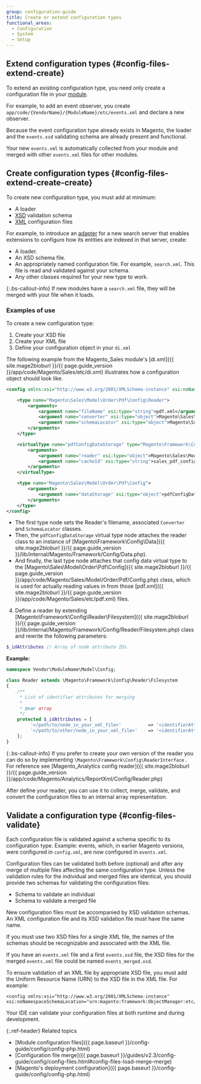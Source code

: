 ```yaml
---
group: configuration-guide
title: Create or extend configuration types
functional_areas:
  - Configuration
  - System
  - Setup
---
```


## Extend configuration types {#config-files-extend-create}

To extend an existing configuration type, you need only create a configuration file in your [module](https://glossary.magento.com/module).

For example, to add an event observer, you create `app/code/{VendorName}/{ModuleName}/etc/events.xml` and declare a new observer.

Because the event configuration type already exists in Magento, the loader and the `events.xsd` validating schema are already present and functional.

Your new `events.xml` is automatically collected from your module and merged with other `events.xml` files for other modules.

## Create configuration types {#config-files-extend-create-create}

To create new configuration type, you must add at minimum:

*  A loader
*  [XSD](https://glossary.magento.com/xsd) validation schema
*  [XML](https://glossary.magento.com/xml) configuration files

For example, to introduce an [adapter](https://glossary.magento.com/adapter) for a new search server that enables extensions to configure how its entities are indexed in that server, create:

*  A loader.
*  An XSD schema file.
*  An appropriately named configuration file. For example, `search.xml`. This file is read and validated against your schema.
*  Any other classes required for your new type to work.

{:.bs-callout-info}
If new modules have a `search.xml` file, they will be merged with your file when it loads.

### Examples of use  

To create a new configuration type:

1. Create your XSD file
2. Create your XML file
3. Define your configuration object in your `di.xml` 

The following example from the Magento_Sales module's [di.xml]({{ site.mage2bloburl }}/{{ page.guide_version }}/app/code/Magento/Sales/etc/di.xml) illustrates how a configuration object should look like.

```xml
<config xmlns:xsi="http://www.w3.org/2001/XMLSchema-instance" xsi:noNamespaceSchemaLocation="urn:magento:framework:ObjectManager/etc/config.xsd">

    <type name="Magento\Sales\Model\Order\Pdf\Config\Reader">
        <arguments>
            <argument name="fileName" xsi:type="string">pdf.xml</argument>
            <argument name="converter" xsi:type="object">Magento\Sales\Model\Order\Pdf\Config\Converter</argument>
            <argument name="schemaLocator" xsi:type="object">Magento\Sales\Model\Order\Pdf\Config\SchemaLocator</argument>
        </arguments>
    </type>

    <virtualType name="pdfConfigDataStorage" type="Magento\Framework\Config\Data">
        <arguments>
            <argument name="reader" xsi:type="object">Magento\Sales\Model\Order\Pdf\Config\Reader</argument>
            <argument name="cacheId" xsi:type="string">sales_pdf_config</argument>
        </arguments>
    </virtualType>

    <type name="Magento\Sales\Model\Order\Pdf\Config">
        <arguments>
            <argument name="dataStorage" xsi:type="object">pdfConfigDataStorage</argument>
        </arguments>
    </type>
</config>
```
* The first type node sets the Reader's filename, associated `Converter` and `SchemaLocator` classes.
* Then, the `pdfConfigDataStorage` virtual type node attaches the reader class to an instance of [Magento\Framework\Config\Data]({{ site.mage2bloburl }}/{{ page.guide_version }}/lib/internal/Magento/Framework/Config/Data.php). 
* And finally, the last type node attaches that config data virtual type to the [Magento\Sales\Model\Order\Pdf\Config]({{ site.mage2bloburl }}/{{ page.guide_version }}/app/code/Magento/Sales/Model/Order/Pdf/Config.php) class, which is used for actually reading values in from those [pdf.xml]({{ site.mage2bloburl }}/{{ page.guide_version }}/app/code/Magento/Sales/etc/pdf.xml) files.


4. Define a reader by extending [Magento\Framework\Config\Reader\Filesystem]({{ site.mage2bloburl }}/{{ page.guide_version }}/lib/internal/Magento/Framework/Config/Reader/Filesystem.php) class and rewrite the following parameters:

```php
$_idAttributes // Array of node attribute IDs.
```

**Example:**

```php
namespace Vendor\ModuleName\Model\Config;

class Reader extends \Magento\Framework\Config\Reader\Filesystem
{
    /**
     * List of identifier attributes for merging
     *
     * @var array
     */
    protected $_idAttributes = [
         '</path/to/node_in_your_xml_file>'          => '<identifierAttributeName>',
         '</path/to/other/node_in_your_xml_file>'    => '<identifierAttributeName>',
    ];
}
```

{:.bs-callout-info}
If you prefer to create your own version of the reader you can do so by implementing `\Magento\Framework\Config\ReaderInterface` . For reference see [Magento_Analytics config reader]({{ site.mage2bloburl }}/{{ page.guide_version }}/app/code/Magento/Analytics/ReportXml/Config/Reader.php)


After define your reader, you can use it to collect, merge, validate, and convert the configuration files to an internal array representation.


## Validate a configuration type {#config-files-validate}

Each configuration file is validated against a schema specific to its configuration type. Example: events, which, in earlier Magento versions, were configured in `config.xml`, are now configured in `events.xml`.

Configuration files can be validated both before (optional) and after any merge of multiple files affecting the same configuration type. Unless the validation rules for the individual and merged files are identical, you should provide two schemas for validating the configuration files:

*  Schema to validate an individual
*  Schema to validate a merged file

New configuration files must be accompanied by XSD validation schemas. An XML configuration file and its XSD validation file must have the same name.

If you must use two XSD files for a single XML file, the names of the schemas should be recognizable and associated with the XML file.

If you have an `events.xml` file and a first `events.xsd` file, the XSD files for the merged `events.xml` file could be named `events_merged.xsd`.

To ensure validation of an XML file by appropriate XSD file, you must add the Uniform Resource Name (URN) to the XSD file in the XML file. For example:

    <config xmlns:xsi="http://www.w3.org/2001/XMLSchema-instance" xsi:noNamespaceSchemaLocation="urn:magento:framework:ObjectManager:etc/config.xsd">

Your IDE can validate your configuration files at both runtime and during development.

{:.ref-header}
Related topics

*  [Module configuration files]({{ page.baseurl }}/config-guide/config/config-php.html)
*  [Configuration file merge]({{ page.baseurl }}/guides/v2.3/config-guide/config/config-files.html#config-files-load-merge-merge)
*  [Magento's deployment configuration]({{ page.baseurl }}/config-guide/config/config-php.html)
